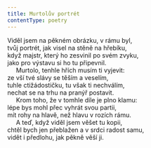 ```yaml
---
title: Murtolův portrét
contentType: poetry
---
```


<section>

Viděl jsem na pěkném obrázku, v rámu byl,  
tvůj portrét, jak visel na stěně na hřebíku,  
když majstr, který ho zesvinil po svém zvyku,  
jako pro výstavu si ho tu připevnil.  
     Murtolo, tenhle hřích musím ti vyjevit:  
ze vší tvé slávy se těším a veselím,  
tuhle ctižádostičku, tu však ti nechválím,  
nechat se na trhu na pranýř postavit.  
     Krom toho, že v tomhle díle je plno klamu:  
lépe bys mohl přec vyhrát svou partii,  
mít rohy na hlavě, než hlavu v rozích rámu.  
     A teď, když viděl jsem věšet tu kopii,  
chtěl bych jen přeblažen a v srdci radost samu,  
vidět i předlohu, jak pěkně věší ji.

</section>
